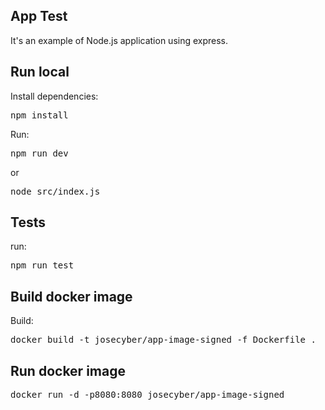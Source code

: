 ## App Test

It's an example of Node.js application using express.

## Run local

Install dependencies:
<pre>
npm install
</pre>

Run:
<pre>
npm run dev
</pre>
or
<pre>
node src/index.js
</pre>

## Tests
run:
<pre>
npm run test
</pre>

## Build docker image

Build:
<pre>
docker build -t josecyber/app-image-signed -f Dockerfile .
</pre>

## Run docker image

<pre>
docker run -d -p8080:8080 josecyber/app-image-signed
</pre>
